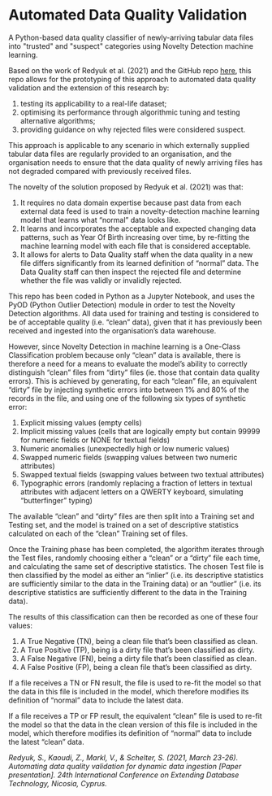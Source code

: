 # Automated Data Quality Validation
A Python-based data quality classifier of newly-arriving tabular data files into "trusted" and "suspect" categories using Novelty Detection machine learning.

Based on the work of Redyuk et al. (2021) and the GitHub repo [here](https://github.com/sergred/automating-data-quality-validation-data), this repo allows for the prototyping of this approach to automated data quality validation and the extension of this research by:
1.	testing its applicability to a real-life dataset;
2.	optimising its performance through algorithmic tuning and testing alternative algorithms;
3.	providing guidance on why rejected files were considered suspect.

This approach is applicable to any scenario in which externally supplied tabular data files are regularly provided to an organisation, and the organisation needs to ensure that the data quality of newly arriving files has not degraded compared with previously received files.

The novelty of the solution proposed by Redyuk et al. (2021) was that:
1.	It requires no data domain expertise because past data from each external data feed is used to train a novelty-detection machine learning model that learns what “normal” data looks like.
2.	It learns and incorporates the acceptable and expected changing data patterns, such as Year Of Birth increasing over time, by re-fitting the machine learning model with each file that is considered acceptable.
3.	It allows for alerts to Data Quality staff when the data quality in a new file differs significantly from its learned definition of “normal” data. The Data Quality staff can then inspect the rejected file and determine whether the file was validly or invalidly rejected.

This repo has been coded in Python as a Jupyter Notebook, and uses the PyOD (Python Outlier Detection) module in order to test the Novelty Detection algorithms. All data used for training and testing is considered to be of acceptable quality (i.e. “clean” data), given that it has previously been received and ingested into the organisation’s data warehouse.

However, since Novelty Detection in machine learning is a One-Class Classification problem because only “clean” data is available, there is therefore a need for a means to evaluate the model’s ability to correctly distinguish “clean” files from “dirty” files (ie. those that contain data quality errors). This is achieved by generating, for each “clean” file, an equivalent “dirty” file by injecting synthetic errors into between 1% and 80% of the records in the file, and using one of the following six types of synthetic error:
1.	Explicit missing values (empty cells)
2.	Implicit missing values (cells that are logically empty but contain 99999 for numeric fields or NONE for textual fields)
3.	Numeric anomalies (unexpectedly high or low numeric values)
4.	Swapped numeric fields (swapping values between two numeric attributes)
5.	Swapped textual fields (swapping values between two textual attributes)
6.	Typographic errors (randomly replacing a fraction of letters in textual attributes with adjacent letters on a QWERTY keyboard, simulating “butterfinger” typing)

The available “clean” and “dirty” files are then split into a Training set and Testing set, and the model is trained on a set of descriptive statistics calculated on each of the “clean” Training set of files.

Once the Training phase has been completed, the algorithm iterates through the Test files, randomly choosing either a “clean” or a “dirty” file each time, and calculating the same set of descriptive statistics. The chosen Test file is then classified by the model as either an “inlier” (i.e. its descriptive statistics are sufficiently similar to the data in the Training data) or an “outlier” (i.e. its descriptive statistics are sufficiently different to the data in the Training data).

The results of this classification can then be recorded as one of these four values:
1.	A True Negative (TN), being a clean file that’s been classified as clean.
2.	A True Positive (TP), being is a dirty file that’s been classified as dirty.
3.	A False Negative (FN), being a dirty file that’s been classified as clean.
4.	A False Positive (FP), being a clean file that’s been classified as dirty.

If a file receives a TN or FN result, the file is used to re-fit the model so that the data in this file is included in the model, which therefore modifies its definition of “normal” data to include the latest data.

If a file receives a TP or FP result, the equivalent “clean” file is used to re-fit the model so that the data in the clean version of this file is included in the model, which therefore modifies its definition of “normal” data to include the latest “clean” data.

_Redyuk, S., Kaoudi, Z., Markl, V., & Schelter, S. (2021, March 23-26). Automating data quality validation for dynamic data ingestion [Paper presentation]. 24th International Conference on Extending Database Technology, Nicosia, Cyprus._
